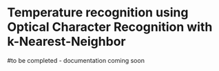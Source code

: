 # Temperature recognition using Optical Character Recognition with k-Nearest-Neighbor
#to be completed - documentation coming soon
